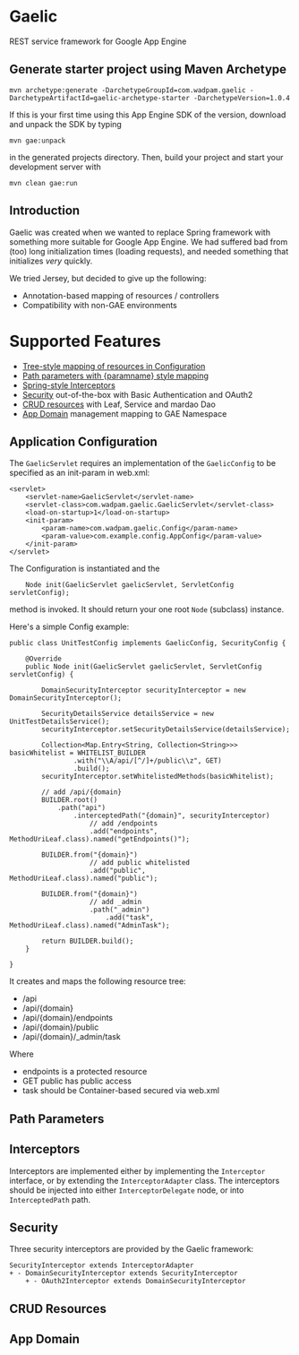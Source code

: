 Gaelic
======

REST service framework for Google App Engine

Generate starter project using Maven Archetype
----------------------------------------------
    
    mvn archetype:generate -DarchetypeGroupId=com.wadpam.gaelic -DarchetypeArtifactId=gaelic-archetype-starter -DarchetypeVersion=1.0.4
    
If this is your first time using this App Engine SDK of the version, download and unpack the SDK by typing
    
    mvn gae:unpack
    
in the generated projects directory. Then, build your project and start your development server with
    
    mvn clean gae:run
    
Introduction
------------

Gaelic was created when we wanted to replace Spring framework with something
more suitable for Google App Engine. We had suffered bad from (too) long initialization
times (loading requests), and needed something that initializes _very_ quickly.

We tried Jersey, but decided to give up the following:
* Annotation-based mapping of resources / controllers
* Compatibility with non-GAE environments

Supported Features
==================
* [Tree-style mapping of resources in Configuration](#application-configuration)
* [Path parameters with {paramname} style mapping](#path-parameters)
* [Spring-style Interceptors](#interceptors)
* [Security](#security) out-of-the-box with Basic Authentication and OAuth2
* [CRUD resources](#crud-resources) with Leaf, Service and mardao Dao
* [App Domain](#app-domain) management mapping to GAE Namespace

Application Configuration
-------------------------
The `GaelicServlet` requires an implementation of the `GaelicConfig` to be specified
as an init-param in web.xml:
    
    <servlet>
        <servlet-name>GaelicServlet</servlet-name>
        <servlet-class>com.wadpam.gaelic.GaelicServlet</servlet-class>
        <load-on-startup>1</load-on-startup>
        <init-param> 
            <param-name>com.wadpam.gaelic.Config</param-name> 
            <param-value>com.example.config.AppConfig</param-value> 
        </init-param> 
    </servlet>
    
The Configuration is instantiated and the 
    
        Node init(GaelicServlet gaelicServlet, ServletConfig servletConfig);
        
method is invoked. It should return your one root `Node` (subclass) instance.

Here's a simple Config example:
    
    public class UnitTestConfig implements GaelicConfig, SecurityConfig {

        @Override
        public Node init(GaelicServlet gaelicServlet, ServletConfig servletConfig) {

            DomainSecurityInterceptor securityInterceptor = new DomainSecurityInterceptor();

            SecurityDetailsService detailsService = new UnitTestDetailsService();
            securityInterceptor.setSecurityDetailsService(detailsService);

            Collection<Map.Entry<String, Collection<String>>> basicWhitelist = WHITELIST_BUILDER
                    .with("\\A/api/[^/]+/public\\z", GET)
                    .build();
            securityInterceptor.setWhitelistedMethods(basicWhitelist);

            // add /api/{domain}
            BUILDER.root()
                .path("api")
                    .interceptedPath("{domain}", securityInterceptor)
                        // add /endpoints
                        .add("endpoints", MethodUriLeaf.class).named("getEndpoints()");

            BUILDER.from("{domain}")
                        // add public whitelisted
                        .add("public", MethodUriLeaf.class).named("public");

            BUILDER.from("{domain}")
                        // add _admin
                        .path("_admin")
                            .add("task", MethodUriLeaf.class).named("AdminTask");

            return BUILDER.build();
        }

    }
    
It creates and maps the following resource tree:

* /api
* /api/{domain}
* /api/{domain}/endpoints
* /api/{domain}/public
* /api/{domain}/_admin/task

Where 
* endpoints is a protected resource
* GET public has public access
* task should be Container-based secured via web.xml

Path Parameters
---------------


Interceptors
------------
Interceptors are implemented either by implementing the `Interceptor` interface,
or by extending the `InterceptorAdapter` class.
The interceptors should be injected into either `InterceptorDelegate` node,
or into `InterceptedPath` path.

Security
------------
Three security interceptors are provided by the Gaelic framework:
    
    SecurityInterceptor extends InterceptorAdapter
    + - DomainSecurityInterceptor extends SecurityInterceptor
        + - OAuth2Interceptor extends DomainSecurityInterceptor
        
CRUD Resources
---------------

App Domain
---------------


